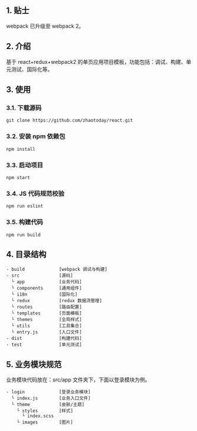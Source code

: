 ## 1. 贴士
webpack 已升级至 webpack 2。

## 2. 介绍
基于 react+redux+webpack2 的单页应用项目模板，功能包括：调试、构建、单元测试、国际化等。

## 3. 使用
### 3.1. 下载源码
```
git clone https://github.com/zhaotoday/react.git
```
### 3.2. 安装 npm 依赖包
```
npm install
```
### 3.3. 启动项目
```
npm start
```
### 3.4. JS 代码规范校验
```
npm run eslint
```
### 3.5. 构建代码
```
npm run build
```

## 4. 目录结构
```
- build             [webpack 调试与构建]
- src               [源码]
  └ app             [业务代码]
  └ components      [通用组件]
  └ i18n            [国际化]
  └ redux           [redux 数据流管理]
  └ routes          [路由配置]
  └ templates       [页面模板]
  └ themes          [全局样式]
  └ utils           [工具集合]
  └ entry.js        [入口文件]
- dist              [构建代码]
- test              [单元测试]
```

## 5. 业务模块规范
业务模块代码放在：src/app 文件夹下，下面以登录模块为例。

```
- login             [登录业务模块]
  └ index.js        [业务入口文件]
  └ theme           [皮肤/主题]
    └ styles        [样式]
      └ index.scss
    └ images        [图片]
```
